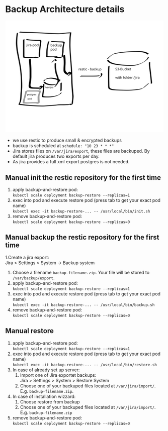 # Backup Architecture details

![](backup.svg)

* we use restic to produce small & encrypted backups
* backup is scheduled at `schedule: "10 23 * * *"`
* Jira stores files on `/var/jira/export`, these files are backuped. By default jira produces two exports per day.
* As jira provides a full xml export postgres is not needed.

## Manual init the restic repository for the first time

1. apply backup-and-restore pod:   
   `kubectl scale deployment backup-restore --replicas=1`
1. exec into pod and execute restore pod (press tab to get your exact pod name)   
   `kubectl exec -it backup-restore-... -- /usr/local/bin/init.sh`
1. remove backup-and-restore pod:   
   `kubectl scale deployment backup-restore --replicas=0`


## Manual backup the restic repository for the first time

1.Create a jira export:    
  Jira > Settings > System -> Backup system
1. Choose a filename `backup-filename.zip`. Your file will be stored to `/var/backup/export`.
1. apply backup-and-restore pod:   
  `kubectl scale deployment backup-restore --replicas=1`
1. exec into pod and execute restore pod (press tab to get your exact pod name)   
   `kubectl exec -it backup-restore-... -- /usr/local/bin/backup.sh`
1. remove backup-and-restore pod:   
   `kubectl scale deployment backup-restore --replicas=0`


## Manual restore

1. apply backup-and-restore pod:   
  `kubectl scale deployment backup-restore --replicas=1`
1. exec into pod and execute restore pod (press tab to get your exact pod name)   
   `kubectl exec -it backup-restore-... -- /usr/local/bin/restore.sh`
1. In case of already set up server:
   1. Import one of Jira exportet backups:   
      Jira > Settings > System > Restore System
   1. Choose one of your backuped files located at `/var/jira/import/`.   
      E.g. `backup-filename.zip`.
1. In case of installation wizzard:
   1. Choose restore from backup
   1. Choose one of your backuped files located at `/var/jira/import/`.   
      E.g. `backup-filename.zip`
1. remove backup-and-restore pod:   
   `kubectl scale deployment backup-restore --replicas=0`
